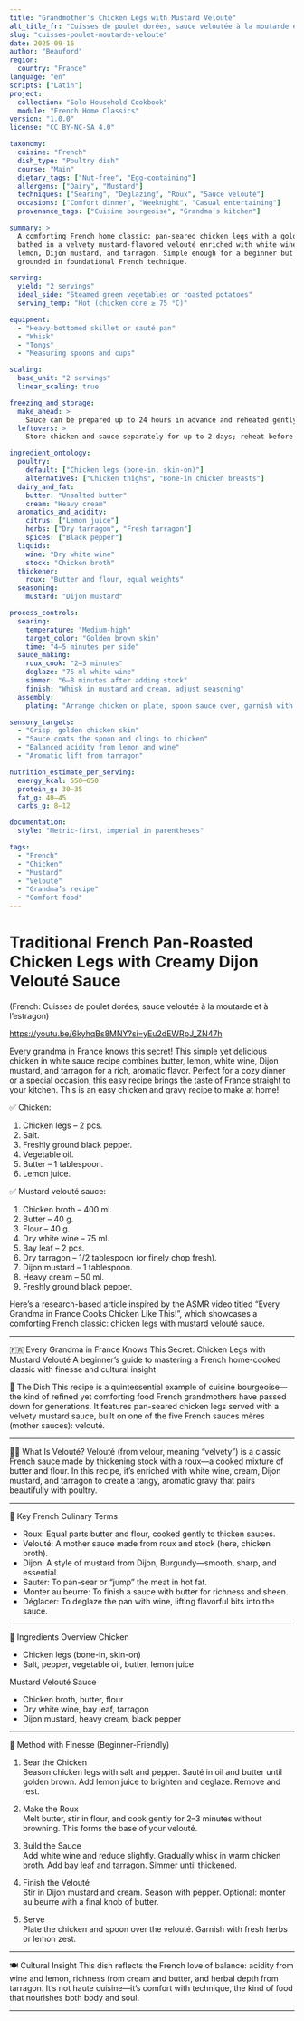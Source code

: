 ```yaml
---
title: "Grandmother’s Chicken Legs with Mustard Velouté"
alt_title_fr: "Cuisses de poulet dorées, sauce veloutée à la moutarde et à l’estragon"
slug: "cuisses-poulet-moutarde-veloute"
date: 2025-09-16
author: "Beauford"
region:
  country: "France"
language: "en"
scripts: ["Latin"]
project:
  collection: "Solo Household Cookbook"
  module: "French Home Classics"
version: "1.0.0"
license: "CC BY-NC-SA 4.0"

taxonomy:
  cuisine: "French"
  dish_type: "Poultry dish"
  course: "Main"
  dietary_tags: ["Nut-free", "Egg-containing"]
  allergens: ["Dairy", "Mustard"]
  techniques: ["Searing", "Deglazing", "Roux", "Sauce velouté"]
  occasions: ["Comfort dinner", "Weeknight", "Casual entertaining"]
  provenance_tags: ["Cuisine bourgeoise", "Grandma’s kitchen"]

summary: >
  A comforting French home classic: pan-seared chicken legs with a golden crust,
  bathed in a velvety mustard-flavored velouté enriched with white wine,
  lemon, Dijon mustard, and tarragon. Simple enough for a beginner but
  grounded in foundational French technique.

serving:
  yield: "2 servings"
  ideal_side: "Steamed green vegetables or roasted potatoes"
  serving_temp: "Hot (chicken core ≥ 75 °C)"

equipment:
  - "Heavy-bottomed skillet or sauté pan"
  - "Whisk"
  - "Tongs"
  - "Measuring spoons and cups"

scaling:
  base_unit: "2 servings"
  linear_scaling: true

freezing_and_storage:
  make_ahead: >
    Sauce can be prepared up to 24 hours in advance and reheated gently.
  leftovers: >
    Store chicken and sauce separately for up to 2 days; reheat before serving.

ingredient_ontology:
  poultry:
    default: ["Chicken legs (bone-in, skin-on)"]
    alternatives: ["Chicken thighs", "Bone-in chicken breasts"]
  dairy_and_fat:
    butter: "Unsalted butter"
    cream: "Heavy cream"
  aromatics_and_acidity:
    citrus: ["Lemon juice"]
    herbs: ["Dry tarragon", "Fresh tarragon"]
    spices: ["Black pepper"]
  liquids:
    wine: "Dry white wine"
    stock: "Chicken broth"
  thickener:
    roux: "Butter and flour, equal weights"
  seasoning:
    mustard: "Dijon mustard"

process_controls:
  searing:
    temperature: "Medium-high"
    target_color: "Golden brown skin"
    time: "4–5 minutes per side"
  sauce_making:
    roux_cook: "2–3 minutes"
    deglaze: "75 ml white wine"
    simmer: "6–8 minutes after adding stock"
    finish: "Whisk in mustard and cream, adjust seasoning"
  assembly:
    plating: "Arrange chicken on plate, spoon sauce over, garnish with tarragon"

sensory_targets:
  - "Crisp, golden chicken skin"
  - "Sauce coats the spoon and clings to chicken"
  - "Balanced acidity from lemon and wine"
  - "Aromatic lift from tarragon"

nutrition_estimate_per_serving:
  energy_kcal: 550–650
  protein_g: 30–35
  fat_g: 40–45
  carbs_g: 8–12

documentation:
  style: "Metric-first, imperial in parentheses"

tags:
  - "French"
  - "Chicken"
  - "Mustard"
  - "Velouté"
  - "Grandma’s recipe"
  - "Comfort food"
---
```


# Traditional French Pan-Roasted Chicken Legs with Creamy Dijon Velouté Sauce #
(French: Cuisses de poulet dorées, sauce veloutée à la moutarde et à l’estragon)

https://youtu.be/6kyhqBs8MNY?si=yEu2dEWRpJ_ZN47h

Every grandma in France knows this secret! This simple yet delicious chicken in white sauce recipe combines butter, lemon, white wine, Dijon mustard, and tarragon for a rich, aromatic flavor. Perfect for a cozy dinner or a special occasion, this easy recipe brings the taste of France straight to your kitchen. This is an easy chicken and gravy recipe to make at home!


✅ Chicken:
1. Chicken legs – 2 pcs.
2. Salt.
3. Freshly ground black pepper.
4. Vegetable oil.
5. Butter – 1 tablespoon.
6. Lemon juice.

✅ Mustard velouté sauce:
1. Chicken broth – 400 ml.
2. Butter – 40 g.
3. Flour – 40 g.
4. Dry white wine – 75 ml.
5. Bay leaf – 2 pcs.
6. Dry tarragon – 1/2 tablespoon (or finely chop fresh).
7. Dijon mustard – 1 tablespoon.
8. Heavy cream – 50 ml.
9. Freshly ground black pepper.

Here’s a research-based article inspired by the ASMR video titled “Every Grandma in France Cooks Chicken Like This!”, which showcases a comforting French classic: chicken legs with mustard velouté sauce.

---

🇫🇷 Every Grandma in France Knows This Secret: Chicken Legs with Mustard Velouté
A beginner’s guide to mastering a French home-cooked classic with finesse and cultural insight

🍗 The Dish
This recipe is a quintessential example of cuisine bourgeoise—the kind of refined yet comforting food French grandmothers have passed down for generations. It features pan-seared chicken legs served with a velvety mustard sauce, built on one of the five French sauces mères (mother sauces): velouté.

---

🧑‍🍳 What Is Velouté?
Velouté (from velour, meaning “velvety”) is a classic French sauce made by thickening stock with a roux—a cooked mixture of butter and flour. In this recipe, it’s enriched with white wine, cream, Dijon mustard, and tarragon to create a tangy, aromatic gravy that pairs beautifully with poultry.

---

🥄 Key French Culinary Terms
- Roux: Equal parts butter and flour, cooked gently to thicken sauces.  
- Velouté: A mother sauce made from roux and stock (here, chicken broth).  
- Dijon: A style of mustard from Dijon, Burgundy—smooth, sharp, and essential.  
- Sauter: To pan-sear or “jump” the meat in hot fat.  
- Monter au beurre: To finish a sauce with butter for richness and sheen.  
- Déglacer: To deglaze the pan with wine, lifting flavorful bits into the sauce.

---

🧂 Ingredients Overview
Chicken  
- Chicken legs (bone-in, skin-on)  
- Salt, pepper, vegetable oil, butter, lemon juice  

Mustard Velouté Sauce  
- Chicken broth, butter, flour  
- Dry white wine, bay leaf, tarragon  
- Dijon mustard, heavy cream, black pepper  

---

🔪 Method with Finesse (Beginner-Friendly)

1. Sear the Chicken  
   Season chicken legs with salt and pepper. Sauté in oil and butter until golden brown. Add lemon juice
   to brighten and deglaze. Remove and rest.

3. Make the Roux  
   Melt butter, stir in flour, and cook gently for 2–3 minutes without browning. This forms the base of
   your velouté.

5. Build the Sauce  
   Add white wine and reduce slightly. Gradually whisk in warm chicken broth. Add bay leaf and tarragon.
   Simmer until thickened.

7. Finish the Velouté  
   Stir in Dijon mustard and cream. Season with pepper. Optional: monter au beurre with a final knob of
   butter.

9. Serve  
   Plate the chicken and spoon over the velouté. Garnish with fresh herbs or lemon zest.

---

🍽️ Cultural Insight
This dish reflects the French love of balance: acidity from wine and lemon, richness from cream and butter, and herbal depth from tarragon. It’s not haute cuisine—it’s comfort with technique, the kind of food that nourishes both body and soul.

---

